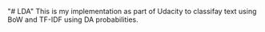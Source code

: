 "# LDA" 
This is my implementation as part of Udacity to classifay text using BoW and TF-IDF using DA probabilities. 
